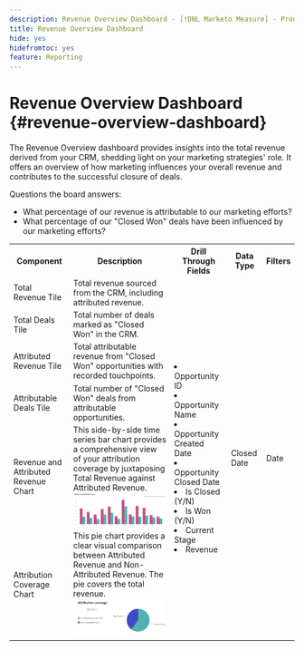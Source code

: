 ```yaml
---
description: Revenue Overview Dashboard - [!DNL Marketo Measure] - Product
title: Revenue Overview Dashboard
hide: yes
hidefromtoc: yes
feature: Reporting
---
```

# Revenue Overview Dashboard {#revenue-overview-dashboard}

The Revenue Overview dashboard provides insights into the total revenue derived from your CRM, shedding light on your marketing strategies' role. It offers an overview of how marketing influences your overall revenue and contributes to the successful closure of deals.

Questions the board answers:

* What percentage of our revenue is attributable to our marketing efforts?
* What percentage of our "Closed Won" deals have been influenced by our marketing efforts?

<table style="table-layout:auto"> 
<tbody>
  <tr> 
   <th>Component</th> 
   <th>Description</th>
   <th>Drill Through Fields</th>
   <th>Data Type</th>
   <th>Filters</th>
  </tr>
  <tr>
    <td>Total Revenue Tile</td>
    <td>Total revenue sourced from the CRM, including attributed revenue.</td>
    <td rowspan="6"><li>Opportunity ID</li>
<li>Opportunity Name</li>
<li>Opportunity Created Date</li>
<li>Opportunity Closed Date</li>
<li>Is Closed (Y/N)</li>
<li>Is Won (Y/N)</li>
<li>Current Stage</li>
<li>Revenue</li></td>
    <td rowspan="6">Closed Date</td>
    <td rowspan="6">Date</td>
  </tr>
  <tr>
    <td>Total Deals Tile</td>
    <td>Total number of deals marked as "Closed Won" in the CRM.</td>
  </tr>
  <tr>
    <td>Attributed Revenue Tile</td>
    <td>Total attributable revenue from "Closed Won" opportunities with recorded touchpoints.</td>
  </tr>
  <tr>
    <td>Attributable Deals Tile</td>
    <td>Total number of "Closed Won" deals from attributable opportunities.</td>
  </tr>
  <tr>
    <td>Revenue and Attributed Revenue Chart</td>
    <td>This side-by-side time series bar chart provides a comprehensive view of your attribution coverage by juxtaposing Total Revenue against Attributed Revenue.
    <br/><img src="assets/revenue-overview-dashboard-1.png" width="600"></td>
  </tr>
  <tr>
    <td>Attribution Coverage Chart</td>
    <td>This pie chart provides a clear visual comparison between Attributed Revenue and Non-Attributed Revenue. The pie covers the total revenue.
    <br/>
    <img src="assets/revenue-overview-dashboard-2.png" width="600"></td>
  </tr>
</tbody>
</table>
